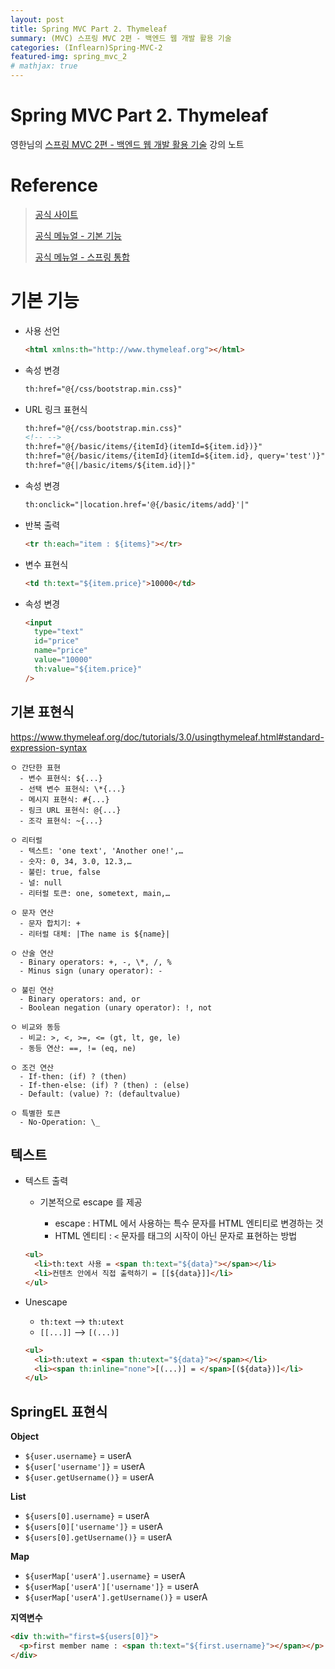 ```yaml
---
layout: post
title: Spring MVC Part 2. Thymeleaf
summary: (MVC) 스프링 MVC 2편 - 백엔드 웹 개발 활용 기술
categories: (Inflearn)Spring-MVC-2
featured-img: spring_mvc_2
# mathjax: true
---
```


# Spring MVC Part 2. Thymeleaf

영한님의 [스프링 MVC 2편 - 백엔드 웹 개발 활용 기술](https://www.inflearn.com/course/%EC%8A%A4%ED%94%84%EB%A7%81-mvc-2/) 강의 노트

# Reference

> [공식 사이트](https://www.thymeleaf.org/)
>
> [공식 메뉴얼 - 기본 기능](https://www.thymeleaf.org/doc/tutorials/3.0/usingthymeleaf.html)
>
> [공식 메뉴얼 - 스프링 통합](https://www.thymeleaf.org/doc/tutorials/3.0/thymeleafspring.html)

# 기본 기능

- 사용 선언

  ```html
  <html xmlns:th="http://www.thymeleaf.org"></html>
  ```

- 속성 변경

  ```html
  th:href="@{/css/bootstrap.min.css}"
  ```

- URL 링크 표현식

  ```html
  th:href="@{/css/bootstrap.min.css}"
  <!-- -->
  th:href="@{/basic/items/{itemId}(itemId=${item.id})}"
  th:href="@{/basic/items/{itemId}(itemId=${item.id}, query='test')}"
  th:href="@{|/basic/items/${item.id}|}"
  ```

- 속성 변경

  ```html
  th:onclick="|location.href='@{/basic/items/add}'|"
  ```

- 반복 출력

  ```html
  <tr th:each="item : ${items}"></tr>
  ```

- 변수 표현식

  ```html
  <td th:text="${item.price}">10000</td>
  ```

- 속성 변경
  ```html
  <input
    type="text"
    id="price"
    name="price"
    value="10000"
    th:value="${item.price}"
  />
  ```

## 기본 표현식

<https://www.thymeleaf.org/doc/tutorials/3.0/usingthymeleaf.html#standard-expression-syntax>

```
ㅇ 간단한 표현
  - 변수 표현식: ${...}
  - 선택 변수 표현식: \*{...}
  - 메시지 표현식: #{...}
  - 링크 URL 표현식: @{...}
  - 조각 표현식: ~{...}

ㅇ 리터럴
  - 텍스트: 'one text', 'Another one!',…
  - 숫자: 0, 34, 3.0, 12.3,…
  - 불린: true, false
  - 널: null
  - 리터럴 토큰: one, sometext, main,…

ㅇ 문자 연산
  - 문자 합치기: +
  - 리터럴 대체: |The name is ${name}|

ㅇ 산술 연산
  - Binary operators: +, -, \*, /, %
  - Minus sign (unary operator): -

ㅇ 불린 연산
  - Binary operators: and, or
  - Boolean negation (unary operator): !, not

ㅇ 비교와 동등
  - 비교: >, <, >=, <= (gt, lt, ge, le)
  - 동등 연산: ==, != (eq, ne)

ㅇ 조건 연산
  - If-then: (if) ? (then)
  - If-then-else: (if) ? (then) : (else)
  - Default: (value) ?: (defaultvalue)

ㅇ 특별한 토큰
  - No-Operation: \_
```

## 텍스트

- 텍스트 출력

  - 기본적으로 escape 를 제공

    - escape : HTML 에서 사용하는 특수 문자를 HTML 엔티티로 변경하는 것
    - HTML 엔티티 : `<` 문자를 태그의 시작이 아닌 문자로 표현하는 방법

  ```html
  <ul>
    <li>th:text 사용 = <span th:text="${data}"></span></li>
    <li>컨텐츠 안에서 직접 출력하기 = [[${data}]]</li>
  </ul>
  ```

- Unescape

  - `th:text` --> `th:utext`
  - `[[...]]` --> `[(...)]`

  ```html
  <ul>
    <li>th:utext = <span th:utext="${data}"></span></li>
    <li><span th:inline="none">[(...)] = </span>[(${data})]</li>
  </ul>
  ```

## SpringEL 표현식

**Object**

- `${user.username}` = userA
- `${user['username']}` = userA
- `${user.getUsername()}` = userA

**List**

- `${users[0].username}` = userA
- `${users[0]['username']}` = userA
- `${users[0].getUsername()}` = userA

**Map**

- `${userMap['userA'].username}` = userA
- `${userMap['userA']['username']}` = userA
- `${userMap['userA'].getUsername()}` = userA

**지역변수**

```html
<div th:with="first=${users[0]}">
  <p>first member name : <span th:text="${first.username}"></span></p>
</div>
```
